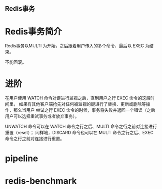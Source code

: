 Redis事务
----------------------------------------------------

# Redis事务简介
Redis事务以MULTI 为开始，之后跟着用户传入的多个命令，最后以 EXEC 为结束。

不能回滚。


# 进阶
在用户使用 WATCH 命令对键进行监视之后，直到用户之行 EXEC 命令的这段时间里，
如果有其他客户端抢先对任何被监视的键进行了替换、更新或删除等操作，那么当用户
尝试之行 EXEC 命令的时候，事务将失败并返回一个错误（之后用户可以选择重试事务或者放弃事务）。

UNWATCH 命令可以在 WATCH 命令之行之后、MULTI 命令之行之前对连接进行重置（reset）；
同样地，DISCARD 命令也可以在 MULTI 命令之行之后、EXEC 命令之行之前对连接进行重置。

# pipeline

# redis-benchmark
